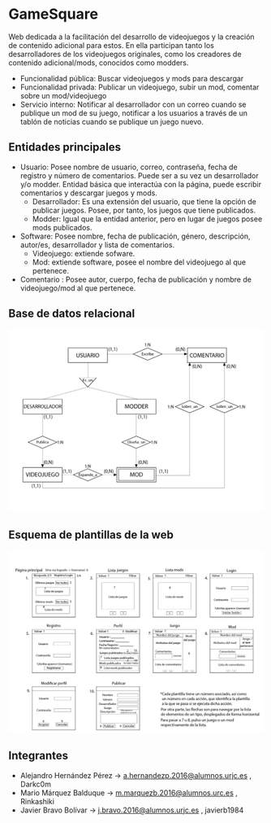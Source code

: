 # GameSquare

Web dedicada a la facilitación del desarrollo de videojuegos y la creación de contenido adicional para estos.
En ella participan tanto los desarrolladores de los videojuegos originales, como los creadores de contenido adicional/mods, conocidos como modders.

+ Funcionalidad pública: Buscar videojuegos y mods para descargar
+ Funcionalidad privada: Publicar un videojuego, subir un mod, comentar sobre un mod/videojuego
+ Servicio interno: Notificar al desarrollador con un correo cuando se publique un mod de su juego, notificar a los usuarios a través de un tablón de noticias cuando se publique un juego nuevo.

## Entidades principales

+ Usuario: Posee nombre de usuario, correo, contraseña, fecha de registro y número de comentarios. Puede ser a su vez un desarrollador y/o modder. Entidad básica que interactúa con la página, puede escribir comentarios y descargar juegos y mods.
  + Desarrollador: Es una extensión del usuario, que tiene la opción de publicar juegos. Posee, por tanto, los juegos que tiene publicados. 
  + Modder: Igual que la entidad anterior, pero en lugar de juegos posee mods publicados.
+ Software: Posee nombre, fecha de publicación, género, descripción, autor/es, desarrollador y lista de comentarios.
  + Videojuego: extiende sofware.
  + Mod: extiende software, posee el nombre del videojuego al que pertenece.
+ Comentario : Posee autor, cuerpo, fecha de publicación y nombre de videojuego/mod al que pertenece.

## Base de datos relacional

![image](Esquema_relacional_DAD.jpg)

## Esquema de plantillas de la web

![image](esquema_plantillas_DAD.jpg)


## Integrantes

+ Alejandro	Hernández Pérez -> a.hernandezp.2016@alumnos.urjc.es , Darkc0m
+ Mario	Márquez Balduque -> m.marquezb.2016@alumnos.urc.es , Rinkashiki
+ Javier Bravo Bolívar ->	j.bravo.2016@alumnos.urjc.es , javierb1984
